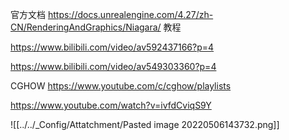 官方文档  https://docs.unrealengine.com/4.27/zh-CN/RenderingAndGraphics/Niagara/
教程

https://www.bilibili.com/video/av592437166?p=4

https://www.bilibili.com/video/av549303360?p=4

CGHOW  https://www.youtube.com/c/cghow/playlists


https://www.youtube.com/watch?v=ivfdCviqS9Y

![[../../_Config/Attatchment/Pasted image 20220506143732.png]]